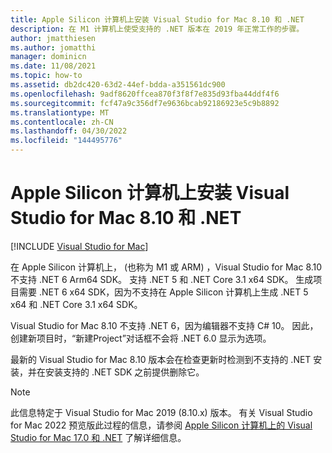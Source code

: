 ```yaml
---
title: Apple Silicon 计算机上安装 Visual Studio for Mac 8.10 和 .NET
description: 在 M1 计算机上使受支持的 .NET 版本在 2019 年正常工作的步骤。
author: jmatthiesen
ms.author: jomatthi
manager: dominicn
ms.date: 11/08/2021
ms.topic: how-to
ms.assetid: db2dc420-63d2-44ef-bdda-a351561dc900
ms.openlocfilehash: 9adf8620ffcea870f3f8f7e835d93fba44ddf4f6
ms.sourcegitcommit: fcf47a9c356df7e9636bcab92186923e5c9b8892
ms.translationtype: MT
ms.contentlocale: zh-CN
ms.lasthandoff: 04/30/2022
ms.locfileid: "144495776"
---
```

# <a name="visual-studio-for-mac-810-and-net-on-apple-silicon-machines"></a>Apple Silicon 计算机上安装 Visual Studio for Mac 8.10 和 .NET

 [!INCLUDE [Visual Studio for Mac](~/includes/applies-to-version/vs-mac-only.md)]

在 Apple Silicon 计算机上， (也称为 M1 或 ARM) ，Visual Studio for Mac 8.10 不支持 .NET 6 Arm64 SDK。 支持 .NET 5 和 .NET Core 3.1 x64 SDK。 生成项目需要 .NET 6 x64 SDK，因为不支持在 Apple Silicon 计算机上生成 .NET 5 x64 和 .NET Core 3.1 x64 SDK。

Visual Studio for Mac 8.10 不支持 .NET 6，因为编辑器不支持 C# 10。 因此，创建新项目时，“新建Project”对话框不会将 .NET 6.0 显示为选项。

最新的 Visual Studio for Mac 8.10 版本会在检查更新时检测到不支持的 .NET 安装，并在安装支持的 .NET SDK 之前提供删除它。

> [!NOTE]
> 此信息特定于 Visual Studio for Mac 2019 (8.10.x) 版本。 有关 Visual Studio for Mac 2022 预览版此过程的信息，请参阅 [Apple Silicon 计算机上的 Visual Studio for Mac 17.0 和 .NET](/visualstudio/mac/uninstall-net-2022) 了解详细信息。

